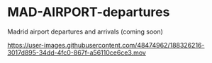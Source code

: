 # MAD-AIRPORT-departures

Madrid airport departures 
and arrivals (coming soon)


https://user-images.githubusercontent.com/48474962/188326216-3017d895-34dd-4fc0-867f-a56110ce6ce3.mov

